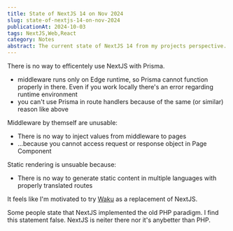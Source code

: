 ```yaml
---
title: State of NextJS 14 on Nov 2024
slug: state-of-nextjs-14-on-nov-2024
publicationAt: 2024-10-03
tags: NextJS,Web,React
category: Notes
abstract: The current state of NextJS 14 from my projects perspective.
---
```


There is no way to efficentely use NextJS with Prisma.

* middleware runs only on Edge runtime, so Prisma cannot function properly in there. Even if you work locally there's an error regarding runtime environment
* you can't use Prisma in route handlers because of the same (or similar) reason like above

Middleware by themself are unusable:

* There is no way to inject values from middleware to pages
* ...because you cannot access request or response object in Page Component

Static rendering is unsuable because:

* There is no way to generate static content in multiple languages with properly translated routes

It feels like I'm motivated to try [Waku](https://waku.gg/) as a replacement of NextJS.

Some people state that NextJS implemented the old PHP paradigm. I find this statement false. NextJS is neiter there nor it's anybetter than PHP.
